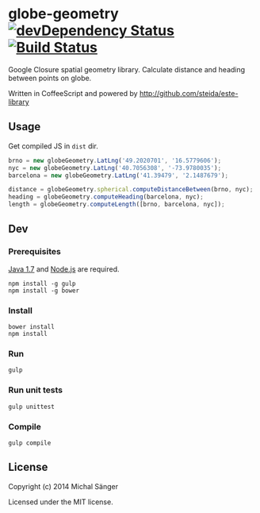 # globe-geometry [![devDependency Status](https://david-dm.org/michalsanger/globe-geometry/dev-status.png)](https://david-dm.org/michalsanger/globe-geometry#info=devDependencies) [![Build Status](https://travis-ci.org/michalsanger/globe-geometry.svg?branch=master)](https://travis-ci.org/michalsanger/globe-geometry)

Google Closure spatial geometry library. Calculate distance and heading between points on globe.

Written in CoffeeScript and powered by http://github.com/steida/este-library

## Usage

  Get compiled JS in `dist` dir.

  ```javascript
  brno = new globeGeometry.LatLng('49.2020701', '16.5779606');
  nyc = new globeGeometry.LatLng('40.7056308', '-73.9780035');
  barcelona = new globeGeometry.LatLng('41.39479', '2.1487679');

  distance = globeGeometry.spherical.computeDistanceBetween(brno, nyc);
  heading = globeGeometry.computeHeading(barcelona, nyc);
  length = globeGeometry.computeLength([brno, barcelona, nyc]);
  ```

## Dev

### Prerequisites

  [Java 1.7](http://www.oracle.com/technetwork/java/javase/downloads/index.html) and [Node.js](http://nodejs.org) are required.

  ```shell
  npm install -g gulp
  npm install -g bower
  ```

### Install

  ```shell
  bower install
  npm install
  ```

### Run

  ```shell
  gulp
  ```

### Run unit tests

  ```shell
  gulp unittest
  ```

### Compile

  ```shell
  gulp compile
  ```

## License
Copyright (c) 2014 Michal Sänger

Licensed under the MIT license.
